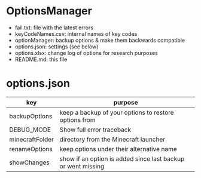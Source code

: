 # OptionsManager
- fail.txt: file with the latest errors
- keyCodeNames.csv: internal names of key codes
- optionManager: backup options & make them backwards compatible
- options.json: settings (see below)
- options.xlsx: change log of options for research purposes
- README.md: this file

# options.json
key | purpose
--- | ---
backupOptions | keep a backup of your options to restore options from
DEBUG_MODE | Show full error traceback
minecraftFolder | directory from the Minecraft launcher
renameOptions | keep options under their alternative name
showChanges | show if an option is added since last backup or went missing